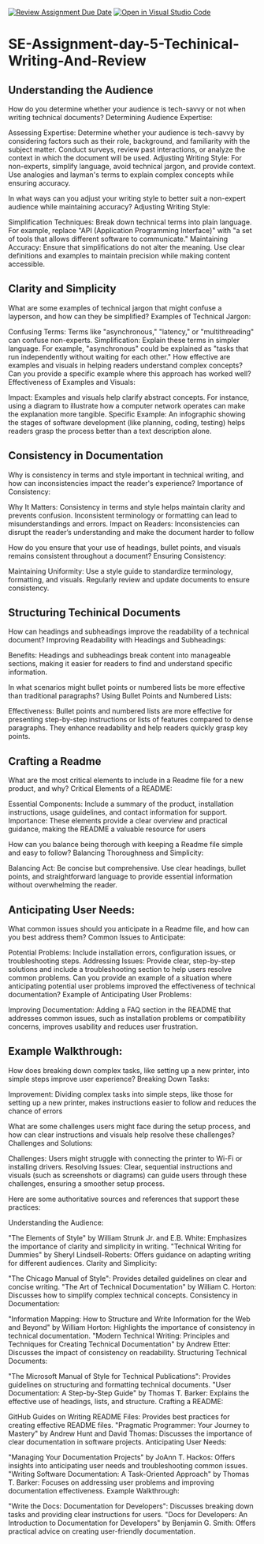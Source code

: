 [![Review Assignment Due Date](https://classroom.github.com/assets/deadline-readme-button-22041afd0340ce965d47ae6ef1cefeee28c7c493a6346c4f15d667ab976d596c.svg)](https://classroom.github.com/a/Zmd26HDi)
[![Open in Visual Studio Code](https://classroom.github.com/assets/open-in-vscode-2e0aaae1b6195c2367325f4f02e2d04e9abb55f0b24a779b69b11b9e10269abc.svg)](https://classroom.github.com/online_ide?assignment_repo_id=15534317&assignment_repo_type=AssignmentRepo)
# SE-Assignment-day-5-Techinical-Writing-And-Review

## Understanding the Audience
How do you determine whether your audience is tech-savvy or not when writing technical documents?
Determining Audience Expertise:

Assessing Expertise: Determine whether your audience is tech-savvy by considering factors such as their role, background, and familiarity with the subject matter. Conduct surveys, review past interactions, or analyze the context in which the document will be used.
Adjusting Writing Style: For non-experts, simplify language, avoid technical jargon, and provide context. Use analogies and layman's terms to explain complex concepts while ensuring accuracy.

In what ways can you adjust your writing style to better suit a non-expert audience while maintaining accuracy?
Adjusting Writing Style:

Simplification Techniques: Break down technical terms into plain language. For example, replace "API (Application Programming Interface)" with "a set of tools that allows different software to communicate."
Maintaining Accuracy: Ensure that simplifications do not alter the meaning. Use clear definitions and examples to maintain precision while making content accessible.

## Clarity and Simplicity
What are some examples of technical jargon that might confuse a layperson, and how can they be simplified?
 Examples of Technical Jargon:

Confusing Terms: Terms like "asynchronous," "latency," or "multithreading" can confuse non-experts.
Simplification: Explain these terms in simpler language. For example, "asynchronous" could be explained as "tasks that run independently without waiting for each other."
How effective are examples and visuals in helping readers understand complex concepts? Can you provide a specific example where this approach has worked well?
Effectiveness of Examples and Visuals:

Impact: Examples and visuals help clarify abstract concepts. For instance, using a diagram to illustrate how a computer network operates can make the explanation more tangible.
Specific Example: An infographic showing the stages of software development (like planning, coding, testing) helps readers grasp the process better than a text description alone.

## Consistency in Documentation
Why is consistency in terms and style important in technical writing, and how can inconsistencies impact the reader's experience?
Importance of Consistency:

Why It Matters: Consistency in terms and style helps maintain clarity and prevents confusion. Inconsistent terminology or formatting can lead to misunderstandings and errors.
Impact on Readers: Inconsistencies can disrupt the reader’s understanding and make the document harder to follow

How do you ensure that your use of headings, bullet points, and visuals remains consistent throughout a document?
Ensuring Consistency:

Maintaining Uniformity: Use a style guide to standardize terminology, formatting, and visuals. Regularly review and update documents to ensure consistency.

## Structuring Techinical Documents
How can headings and subheadings improve the readability of a technical document?
Improving Readability with Headings and Subheadings:

Benefits: Headings and subheadings break content into manageable sections, making it easier for readers to find and understand specific information.

In what scenarios might bullet points or numbered lists be more effective than traditional paragraphs?
Using Bullet Points and Numbered Lists:

Effectiveness: Bullet points and numbered lists are more effective for presenting step-by-step instructions or lists of features compared to dense paragraphs. They enhance readability and help readers quickly grasp key points.

## Crafting a Readme
What are the most critical elements to include in a Readme file for a new product, and why?
Critical Elements of a README:

Essential Components: Include a summary of the product, installation instructions, usage guidelines, and contact information for support.
Importance: These elements provide a clear overview and practical guidance, making the README a valuable resource for users

How can you balance being thorough with keeping a Readme file simple and easy to follow?
Balancing Thoroughness and Simplicity:

Balancing Act: Be concise but comprehensive. Use clear headings, bullet points, and straightforward language to provide essential information without overwhelming the reader.


## Anticipating User Needs:
What common issues should you anticipate in a Readme file, and how can you best address them?
Common Issues to Anticipate:

Potential Problems: Include installation errors, configuration issues, or troubleshooting steps.
Addressing Issues: Provide clear, step-by-step solutions and include a troubleshooting section to help users resolve common problems.
Can you provide an example of a situation where anticipating potential user problems improved the effectiveness of technical documentation?
 Example of Anticipating User Problems:

Improving Documentation: Adding a FAQ section in the README that addresses common issues, such as installation problems or compatibility concerns, improves usability and reduces user frustration.

## Example Walkthrough:
How does breaking down complex tasks, like setting up a new printer, into simple steps improve user experience?
Breaking Down Tasks:

Improvement: Dividing complex tasks into simple steps, like those for setting up a new printer, makes instructions easier to follow and reduces the chance of errors

What are some challenges users might face during the setup process, and how can clear instructions and visuals help resolve these challenges?
Challenges and Solutions:

Challenges: Users might struggle with connecting the printer to Wi-Fi or installing drivers.
Resolving Issues: Clear, sequential instructions and visuals (such as screenshots or diagrams) can guide users through these challenges, ensuring a smoother setup process.


 Here are some authoritative sources and references that support these practices:

Understanding the Audience:

"The Elements of Style" by William Strunk Jr. and E.B. White: Emphasizes the importance of clarity and simplicity in writing.
"Technical Writing for Dummies" by Sheryl Lindsell-Roberts: Offers guidance on adapting writing for different audiences.
Clarity and Simplicity:

"The Chicago Manual of Style": Provides detailed guidelines on clear and concise writing.
"The Art of Technical Documentation" by William C. Horton: Discusses how to simplify complex technical concepts.
Consistency in Documentation:

"Information Mapping: How to Structure and Write Information for the Web and Beyond" by William Horton: Highlights the importance of consistency in technical documentation.
"Modern Technical Writing: Principles and Techniques for Creating Technical Documentation" by Andrew Etter: Discusses the impact of consistency on readability.
Structuring Technical Documents:

"The Microsoft Manual of Style for Technical Publications": Provides guidelines on structuring and formatting technical documents.
"User Documentation: A Step-by-Step Guide" by Thomas T. Barker: Explains the effective use of headings, lists, and structure.
Crafting a README:

GitHub Guides on Writing README Files: Provides best practices for creating effective README files.
"Pragmatic Programmer: Your Journey to Mastery" by Andrew Hunt and David Thomas: Discusses the importance of clear documentation in software projects.
Anticipating User Needs:

"Managing Your Documentation Projects" by JoAnn T. Hackos: Offers insights into anticipating user needs and troubleshooting common issues.
"Writing Software Documentation: A Task-Oriented Approach" by Thomas T. Barker: Focuses on addressing user problems and improving documentation effectiveness.
Example Walkthrough:

"Write the Docs: Documentation for Developers": Discusses breaking down tasks and providing clear instructions for users.
"Docs for Developers: An Introduction to Documentation for Developers" by Benjamin G. Smith: Offers practical advice on creating user-friendly documentation.
